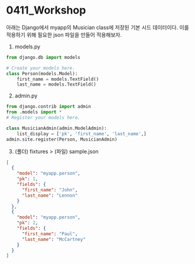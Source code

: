 # 0411_Workshop

아래는 Django에서 myapp의 Musician class에 저장된 기본 시드 데이터이다. 이를 적용하기 위해 필요한 json 파일을 만들어 적용해보자.

1. models.py

```python
from django.db import models

# Create your models here.
class Person(models.Model):
    first_name = models.TextField()
    last_name = models.TextField()
```

2. admin.py

```python
from django.contrib import admin
from .models import *
# Register your models here.

class MusicianAdmin(admin.ModelAdmin):
    list_display = ['pk', 'first_name', 'last_name',]
admin.site.register(Person, MusicianAdmin)
```

3. (폴더) fixtures > (파일) sample.json

```json
[
  {
    "model": "myapp.person",
    "pk": 1,
    "fields": {
      "first_name": "John",
      "last_name": "Lennon"
    }
  },
  {
    "model": "myapp.person",
    "pk": 2,
    "fields": {
      "first_name": "Paul",
      "last_name": "McCartney"
    }
  }
]
```

